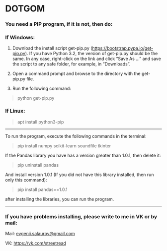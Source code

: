 # DOTGOM
### You need a PIP program, if it is not, then do:
### If Windows: 

1. Download the install script get-pip.py (https://bootstrap.pypa.io/get-pip.py). If you have Python 3.2, the version of get-pip.py should be the same. In any case, right-click on the link and click “Save As ...” and save the script to any safe folder, for example, in “Downloads”.

2. Open a command prompt and browse to the directory with the get-pip.py file.

3. Run the following command: 
> python get-pip.py
### If Linux:
> apt install python3-pip
***
To run the program, execute the following commands in the terminal:
> pip install numpy scikit-learn soundfile tkinter

If the Pandas library you have has a version greater than 1.0.1, then delete it:
> pip uninstall pandas

And install version 1.0.1 (If you did not have this library installed, then run only this command):
> pip install pandas==1.0.1

after installing the libraries, you can run the program.
*** 
### If you have problems installing, please write to me in VK or by mail:

Mail: evgenii.salaurov@gmail.com

VК: https://vk.com/streetread
